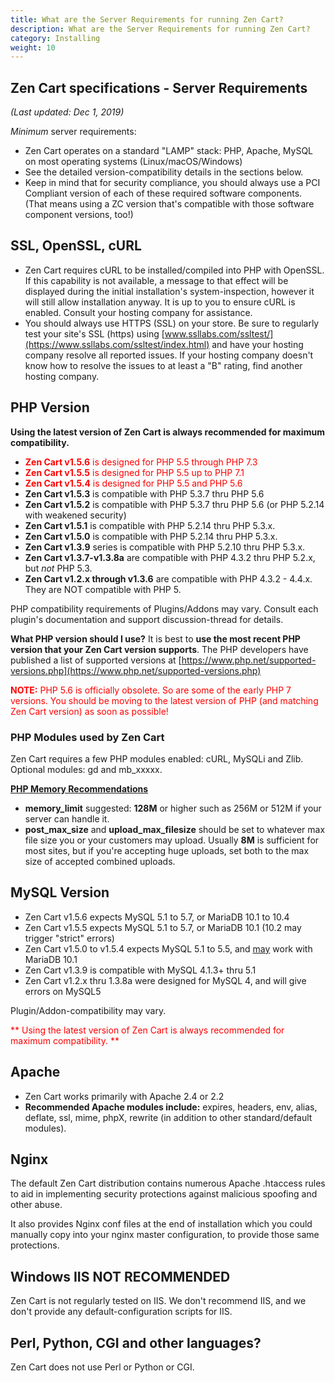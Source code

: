 ```yaml
---
title: What are the Server Requirements for running Zen Cart?
description: What are the Server Requirements for running Zen Cart?
category: Installing
weight: 10
---
```

## Zen Cart specifications - Server Requirements

_(Last updated: Dec 1, 2019)_  

*Minimum* server requirements:  

*   Zen Cart operates on a standard "LAMP" stack: PHP, Apache, MySQL on most operating systems (Linux/macOS/Windows)
*   See the detailed version-compatibility details in the sections below.
*   Keep in mind that for security compliance, you should always use a PCI Compliant version of each of these required software components. (That means using a ZC version that's compatible with those software component versions, too!)

## SSL, OpenSSL, cURL

*   Zen Cart requires cURL to be installed/compiled into PHP with OpenSSL. If this capability is not available, a message to that effect will be displayed during the initial installation's system-inspection, however it will still allow installation anyway. It is up to you to ensure cURL is enabled. Consult your hosting company for assistance.
*   You should always use HTTPS (SSL) on your store. Be sure to regularly test your site's SSL (https) using [www.ssllabs.com/ssltest/](https://www.ssllabs.com/ssltest/index.html) and have your hosting company resolve all reported issues. If your hosting company doesn't know how to resolve the issues to at least a "B" rating, find another hosting company.


## PHP Version

**Using the latest version of Zen Cart is always recommended for maximum compatibility.**  

*   <font color="#ff0000">**Zen Cart v1.5.6** is designed for PHP 5.5 through PHP 7.3</font>
*   <font color="#ff0000">**Zen Cart v1.5.5** is designed for PHP 5.5 up to PHP 7.1</font> 
*   <font color="#ff0000">**Zen Cart v1.5.4** is designed for PHP 5.5 and PHP 5.6</font> 
*   **Zen Cart v1.5.3** is compatible with PHP 5.3.7 thru PHP 5.6 
*   **Zen Cart v1.5.2** is compatible with PHP 5.3.7 thru PHP 5.6 (or PHP 5.2.14 with weakened security)
*   **Zen Cart v1.5.1** is compatible with PHP 5.2.14 thru PHP 5.3.x.
*   **Zen Cart v1.5.0** is compatible with PHP 5.2.14 thru PHP 5.3.x.
*   **Zen Cart v1.3.9** series is compatible with PHP 5.2.10 thru PHP 5.3.x.
*   **Zen Cart v1.3.7-v1.3.8a** are compatible with PHP 4.3.2 thru PHP 5.2.x, but *not* PHP 5.3.
*   **Zen Cart v1.2.x through v1.3.6** are compatible with PHP 4.3.2 - 4.4.x. They are NOT compatible with PHP 5.

PHP compatibility requirements of Plugins/Addons may vary. Consult each plugin's documentation and support discussion-thread for details.  

**What PHP version should I use?** It is best to **use the most recent PHP version that your Zen Cart version supports**. The PHP developers have published a list of supported versions at [https://www.php.net/supported-versions.php](https://www.php.net/supported-versions.php) 

<font color="#ff0000">**NOTE:** PHP 5.6 is officially obsolete. So are some of the early PHP 7 versions. You should be moving to the latest version of PHP (and matching Zen Cart version) as soon as possible!</font>  

### PHP Modules used by Zen Cart

Zen Cart requires a few PHP modules enabled: cURL, MySQLi and Zlib.  
Optional modules: gd and mb_xxxxx. 

<u>**PHP Memory Recommendations**</u>  

- **memory_limit** suggested: **128M** or higher such as 256M or 512M if your server can handle it.
- **post_max_size** and **upload_max_filesize** should be set to whatever max file size you or your customers may upload. Usually **8M** is sufficient for most sites, but if you're accepting huge uploads, set both to the max size of accepted combined uploads.  

## MySQL Version

*   Zen Cart v1.5.6 expects MySQL 5.1 to 5.7, or MariaDB 10.1 to 10.4
*   Zen Cart v1.5.5 expects MySQL 5.1 to 5.7, or MariaDB 10.1 (10.2 may trigger "strict" errors)
*   Zen Cart v1.5.0 to v1.5.4 expects MySQL 5.1 to 5.5, and <u>may</u> work with MariaDB 10.1
*   Zen Cart v1.3.9 is compatible with MySQL 4.1.3+ thru 5.1
*   Zen Cart v1.2.x thru 1.3.8a were designed for MySQL 4, and will give errors on MySQL5

Plugin/Addon-compatibility may vary.  

<font color="#ff0000"> ** Using the latest version of Zen Cart is always recommended for maximum compatibility. ** </font>


## Apache

*   Zen Cart works primarily with Apache 2.4 or 2.2
*   **Recommended Apache modules include:** expires, headers, env, alias, deflate, ssl, mime, phpX, rewrite (in addition to other standard/default modules).

## Nginx  
The default Zen Cart distribution contains numerous Apache .htaccess rules to aid in implementing security protections against malicious spoofing and other abuse.  

It also provides Nginx conf files at the end of installation which you could manually copy into your nginx master configuration, to provide those same protections.

## Windows IIS **NOT RECOMMENDED** 
Zen Cart is not regularly tested on IIS.  We don't recommend IIS, and we don't provide any default-configuration scripts for IIS.  

## Perl, Python, CGI and other languages?  
Zen Cart does not use Perl or Python or CGI.
